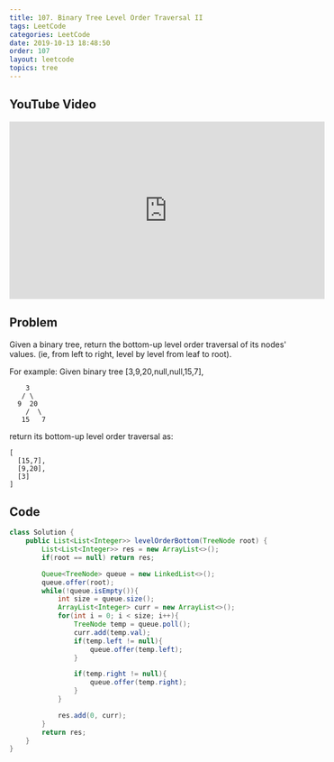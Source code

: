 ```yaml
---
title: 107. Binary Tree Level Order Traversal II
tags: LeetCode
categories: LeetCode
date: 2019-10-13 18:48:50
order: 107
layout: leetcode
topics: tree
---
```


## YouTube Video

<iframe width="560" height="315" src="https://www.youtube.com/embed/hDBBj8ijJm8" frameborder="0" allow="accelerometer; autoplay; encrypted-media; gyroscope; picture-in-picture" allowfullscreen></iframe>

## Problem

Given a binary tree, return the bottom-up level order traversal of its nodes' values. (ie, from left to right, level by level from leaf to root).

For example:
Given binary tree [3,9,20,null,null,15,7],

```
    3
   / \
  9  20
    /  \
   15   7
```

return its bottom-up level order traversal as:

```
[
  [15,7],
  [9,20],
  [3]
]
```

## Code

```java
class Solution {
    public List<List<Integer>> levelOrderBottom(TreeNode root) {
        List<List<Integer>> res = new ArrayList<>();
        if(root == null) return res;

        Queue<TreeNode> queue = new LinkedList<>();
        queue.offer(root);
        while(!queue.isEmpty()){
            int size = queue.size();
            ArrayList<Integer> curr = new ArrayList<>();
            for(int i = 0; i < size; i++){
                TreeNode temp = queue.poll();
                curr.add(temp.val);
                if(temp.left != null){
                    queue.offer(temp.left);
                }

                if(temp.right != null){
                    queue.offer(temp.right);
                }
            }

            res.add(0, curr);
        }
        return res;
    }
}
```
